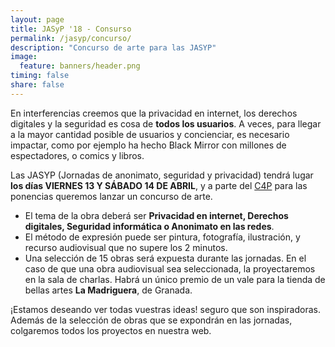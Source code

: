```yaml
---
layout: page
title: JASyP '18 - Consurso
permalink: /jasyp/concurso/
description: "Concurso de arte para las JASYP"
image:
  feature: banners/header.png
timing: false
share: false
---
```


En interferencias creemos que la privacidad en internet, los derechos digitales y la seguridad es cosa de **todos los usuarios**. A veces, para llegar a la mayor cantidad posible de usuarios y concienciar, es necesario impactar, como por ejemplo ha hecho Black Mirror con millones de espectadores, o comics y libros. 

Las JASYP (Jornadas de anonimato, seguridad y privacidad) tendrá lugar **los días VIERNES 13 Y SÁBADO 14 DE ABRIL**, y a parte del [C4P](https://interferencias.tech/jasyp/) para las ponencias queremos lanzar un concurso de arte.

- El tema de la obra deberá ser **Privacidad en internet, Derechos digitales, Seguridad informática o Anonimato en las redes**.
- El método de expresión puede ser pintura, fotografía, ilustración, y recurso audiovisual que no supere los 2 minutos.
- Una selección de 15 obras será expuesta durante las jornadas. En el caso de que una obra audiovisual sea seleccionada, la proyectaremos en la sala de charlas. Habrá un único premio de un vale para la tienda de bellas artes **La Madriguera**, de Granada.

¡Estamos deseando ver todas vuestras ideas! seguro que son inspiradoras. Además de la selección de obras que se expondrán en las jornadas, colgaremos todos los proyectos en nuestra web.
